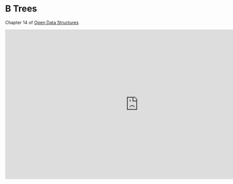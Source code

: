 B Trees
=======

Chapter 14 of [Open Data Structures](https://opendatastructures.org/ods-cpp.pdf)

<div class="youtube">
<div><iframe width="853" height="480" src="https://www.youtube-nocookie.com/embed/9BydjzcHdFk?rel=0&amp;showinfo=0" title="CSCI 315" frameborder="0" allow="accelerometer; autoplay; clipboard-write; encrypted-media; gyroscope; picture-in-picture; web-share" referrerpolicy="strict-origin-when-cross-origin" allowfullscreen="allowfullscreen"></iframe></div>
</div>
